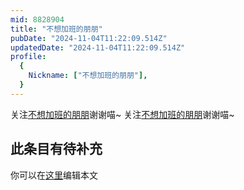 ```yaml
---
mid: 8828904
title: "不想加班的朋朋"
pubDate: "2024-11-04T11:22:09.514Z"
updatedDate: "2024-11-04T11:22:09.514Z"
profile:
  {
    Nickname: ["不想加班的朋朋"],
  }
---
```


关注[不想加班的朋朋](https://space.bilibili.com/8828904)谢谢喵~ 关注[不想加班的朋朋](https://space.bilibili.com/8828904)谢谢喵~

## 此条目有待补充
你可以在[这里](https://github.com/Yuhanawa/VTuber.ICU-Content/edit/master/v/不想加班的朋朋/index.md)编辑本文
